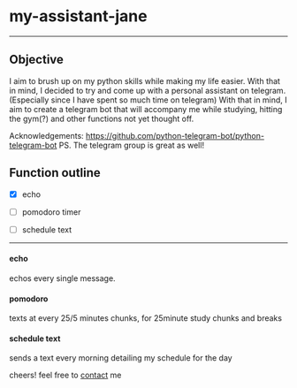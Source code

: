 # my-assistant-jane
---

## Objective 
I aim to brush up on my python skills while making my life easier. With that in mind, I decided to try and come up with a personal assistant on telegram. (Especially since I have spent so much time on telegram) With that in mind, I aim to create a telegram bot that will accompany me while studying, hitting the gym(?) and other functions not yet thought off.

Acknowledgements: https://github.com/python-telegram-bot/python-telegram-bot
PS. The telegram group is great as well!

## Function outline

- [x] echo 

- [ ] pomodoro timer

- [ ] schedule text

---

#### echo
echos every single message.

#### pomodoro
texts at every 25/5 minutes chunks, for 25minute study chunks and breaks

#### schedule text
sends a text every morning detailing my schedule for the day


cheers! feel free to [contact](darrenlimweiyang@gmail.com) me

